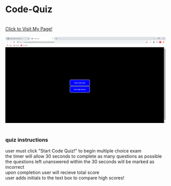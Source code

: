 # Code-Quiz

<br>
<a href="https://alexemrob.github.io/Code-Quiz/">Click to Visit My Page!</a>
<br><br>
<img src="./assets/images/SScodeQuiz.png" alt="code quiz screenshot">
<br><br>

<h3>quiz instructions</h3>
<p>user must click "Start Code Quiz!" to begin multiple choice exam<br>
  the timer will allow 30 seconds to complete as many questions as possible<br>
  the questions left unanswered within the 30 seconds will be marked as incorrect<br>
  upon completion user will recieve total score<br>
  user adds initials to the text box to compare high scores!</p>
